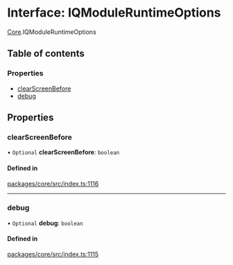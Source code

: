 # Interface: IQModuleRuntimeOptions

[Core](../modules/Core.md).IQModuleRuntimeOptions

## Table of contents

### Properties

- [clearScreenBefore](Core.IQModuleRuntimeOptions.md#clearscreenbefore)
- [debug](Core.IQModuleRuntimeOptions.md#debug)

## Properties

### clearScreenBefore

• `Optional` **clearScreenBefore**: `boolean`

#### Defined in

[packages/core/src/index.ts:1116](https://github.com/iniquitybbs/iniquity/blob/b8c4706/packages/core/src/index.ts#L1116)

___

### debug

• `Optional` **debug**: `boolean`

#### Defined in

[packages/core/src/index.ts:1115](https://github.com/iniquitybbs/iniquity/blob/b8c4706/packages/core/src/index.ts#L1115)
